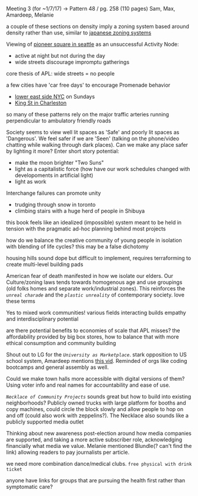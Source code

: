 Meeting 3 (for ~1/7/17) → Pattern 48 / pg. 258 (110 pages)
Sam, Max, Amardeep, Melanie

a couple of these sections on density imply a zoning system based around density rather than use, similar to [japanese zoning systems](http://urbankchoze.blogspot.com/2014/04/japanese-zoning.html)

Viewing of [pioneer square in seattle](https://www.google.com/maps/place/Pioneer+Square,+Seattle,+WA+98104/data=!4m2!3m1!1s0x54906aa4ebc58a73:0x387ef3dcb4e389c?sa=X&ved=0ahUKEwj8zInPg7HRAhWHqVQKHZ7wDdgQ8gEIgQEwDw) as an unsuccessful Activity Node:
- active at night but not during the day
- wide streets discourage impromptu gatherings

core thesis of APL: wide streets = no people

a few cities have 'car free days' to encourage Promenade behavior
- [lower east side NYC](https://www.google.com/maps/place/Lower+East+Side,+New+York,+NY/@40.7170172,-74.0023849,14.35z/data=!4m5!3m4!1s0x89c2598015ac8beb:0x59b849fea56b6a70!8m2!3d40.715033!4d-73.9842724) on Sundays
- [King St in Charleston](https://www.google.com/maps/place/King+St,+Charleston,+SC/data=!4m2!3m1!1s0x88fe7a420abe4e23:0xc4d9a2e9fc9e31df?sa=X&ved=0ahUKEwjMjNy6hLHRAhWKrFQKHbaFDuoQ8gEIHzAB)

so many of these patterns rely on the major traffic arteries running perpendicular to ambulatory friendly roads

Society seems to view well lit spaces as 'Safe' and poorly lit spaces as 'Dangerous'. We feel safer if we are 'Seen' (talking on the phone/video chatting while walking through dark places). Can we make any place safer by lighting it more? Enter short story potential:
- make the moon brighter "Two Suns"
- light as a capitalistic force (how have our work schedules changed with developoments in artificial light)
- light as work

Interchange failures can promote unity
- trudging through snow in toronto
- climbing stairs with a huge herd of people in Shibuya

this book feels like an idealized (impossible) system meant to be held in tension with the pragmatic ad-hoc planning behind most projects

how do we balance the creative community of young people in isolation with blending of life cycles? this may be a false dichotomy

housing hills sound dope but difficult to implement, requires terraforming to create multi-level building pads

American fear of death manifested in how we isolate our elders. Our Culture/zoning laws tends towards homogenous age and use groupings (old folks homes and separate work/industrial zones). This reinforces the *`unreal charade`* and the *`plastic unreality`* of contemporary society. love these terms

Yes to mixed work communities! various fields interacting builds empathy and interdisciplinary potential

are there potential benefits to economies of scale that APL misses? the affordability provided by big box stores, how to balance that with more ethical consumption and community building

Shout out to LG for the *`University as Marketplace`*. stark opposition to US school system, Amardeep mentions [this vid](https://www.c-span.org/video/?67583-1/technology-education). Reminded of orgs like coding bootcamps and general assembly as well.

Could we make town halls more accessible with digital versions of them? Using voter info and real names for accountability and ease of use.

*`Necklace of Community Projects`* sounds great but how to build into existing neighborhoods? Publicly owned trucks with large platform for booths and copy machines, could circle the block slowly and allow people to hop on and off (could also work with zeppelins?). The Necklace also sounds like a publicly supported media outlet

Thinking about new awareness post-election around how media companies are supported, and taking a more active subscriber role, acknowledging financially what media we value. Melanie mentioned Blundle(? can't find the link) allowing readers to pay journalists per article.

we need more combination dance/medical clubs. `free physical with drink ticket`

anyone have links for groups that are pursuing the health first rather than symptomatic care?
